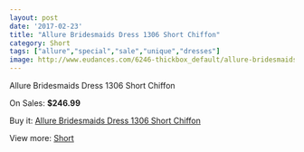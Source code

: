 ```yaml
---
layout: post
date: '2017-02-23'
title: "Allure Bridesmaids Dress 1306 Short Chiffon"
category: Short
tags: ["allure","special","sale","unique","dresses"]
image: http://www.eudances.com/6246-thickbox_default/allure-bridesmaids-dress-1306-short-chiffon.jpg
---
```

Allure Bridesmaids Dress 1306 Short Chiffon

On Sales: **$246.99**
<a href="https://www.eudances.com/en/short/2249-allure-bridesmaids-dress-1306-short-chiffon.html"><amp-img layout="responsive" width="600" height="600" src="//www.eudances.com/6246-thickbox_default/allure-bridesmaids-dress-1306-short-chiffon.jpg" alt="Allure Bridesmaids Dress 1306 Short Chiffon 0" /></a>
<a href="https://www.eudances.com/en/short/2249-allure-bridesmaids-dress-1306-short-chiffon.html"><amp-img layout="responsive" width="600" height="600" src="//www.eudances.com/6247-thickbox_default/allure-bridesmaids-dress-1306-short-chiffon.jpg" alt="Allure Bridesmaids Dress 1306 Short Chiffon 1" /></a>

Buy it: [Allure Bridesmaids Dress 1306 Short Chiffon](https://www.eudances.com/en/short/2249-allure-bridesmaids-dress-1306-short-chiffon.html "Allure Bridesmaids Dress 1306 Short Chiffon")

View more: [Short](https://www.eudances.com/en/25-short "Short")